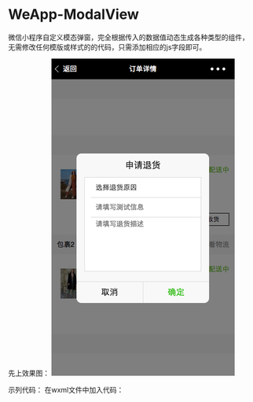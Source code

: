 # WeApp-ModalView
微信小程序自定义模态弹窗，完全根据传入的数据值动态生成各种类型的组件， 无需修改任何模版或样式的的代码，只需添加相应的js字段即可。

先上效果图：
![image](https://github.com/iRobin520/WeApp-ModalView/raw/master/effect.png)

示列代码：
在wxml文件中加入代码：
<import src="../../../../components/modal-view/modal-view.wxml"/>
<template is="modalView" data="{{ ...__modalView__ }}"/>

在js文件中加入代码：
import { ModalView } from '../../../../components/modal-view/modal-view'

在onLoad事件中加入：
new ModalView

在你自己定义的事件中加入：<br>
this.modalView.showModal({<br>
　　title: '申请退货',<br>
　　confirmation: true,<br>
　　confirmationText: '确定要申请退货吗？',<br>
　　inputFields: [{<br>
　　　fieldName: 'reason',<br>
　　　fieldType: 'Picker',<br>
　　　fieldPlaceHolder: '选择退货原因',<br>
　　　fieldDatasource: reasons,<br>
　　　isRequired: true,<br>
　　},<br>
　　{<br>
　　　fieldName: 'test',<br>
　　　fieldType: 'Text',<br>
　　　fieldPlaceHolder: '请填写测试信息',<br>
　　　isRequired: false,<br>
　　},<br>
　　{<br>
　　　fieldName: 'descriptions',<br>
　　　fieldType: 'Textarea',<br>
　　　fieldPlaceHolder: '请填写退货描述',<br>
　　　isRequired: false,<br>
　　}],<br>
　　confirm: function (res) {<br>
　　　console.log(res)<br>
　　}<br>
})<br>
